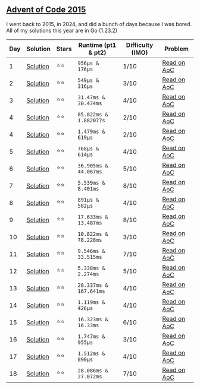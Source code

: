 ## [Advent of Code 2015](https://adventofcode.com/2015)

I went back to 2015, in 2024, and did a bunch of days because I was bored.
All of my solutions this year are in Go (1.23.2)

| Day | Solution                         | Stars  | Runtime (pt1 & pt2)    | Difficulty (IMO) | Problem                                             |
| --- | -------------------------------- | ------ | ---------------------- | ---------------- | --------------------------------------------------- |
| 1   | [Solution](/2015/day-1/main.go)  | ⭐️⭐️ | `956µs & 176µs`        | 1/10             | [Read on AoC](https://adventofcode.com/2015/day/1)  |
| 2   | [Solution](/2015/day-2/main.go)  | ⭐️⭐️ | `549µs & 316µs`        | 3/10             | [Read on AoC](https://adventofcode.com/2015/day/2)  |
| 3   | [Solution](/2015/day-3/main.go)  | ⭐️⭐️ | `31.47ms & 30.474ms`   | 4/10             | [Read on AoC](https://adventofcode.com/2015/day/3)  |
| 4   | [Solution](/2015/day-4/main.go)  | ⭐️⭐️ | `85.822ms & 1.882077s` | 2/10             | [Read on AoC](https://adventofcode.com/2015/day/4)  |
| 4   | [Solution](/2015/day-4/main.go)  | ⭐️⭐️ | `1.479ms & 619µs`      | 2/10             | [Read on AoC](https://adventofcode.com/2015/day/4)  |
| 5   | [Solution](/2015/day-5/main.go)  | ⭐️⭐️ | `768µs & 614µs`        | 4/10             | [Read on AoC](https://adventofcode.com/2015/day/5)  |
| 6   | [Solution](/2015/day-6/main.go)  | ⭐️⭐️ | `36.905ms & 44.067ms`  | 5/10             | [Read on AoC](https://adventofcode.com/2015/day/6)  |
| 7   | [Solution](/2015/day-7/main.go)  | ⭐️⭐️ | `5.539ms & 8.401ms`    | 8/10             | [Read on AoC](https://adventofcode.com/2015/day/7)  |
| 8   | [Solution](/2015/day-8/main.go)  | ⭐️⭐️ | `891µs & 582µs`        | 4/10             | [Read on AoC](https://adventofcode.com/2015/day/8)  |
| 9   | [Solution](/2015/day-9/main.go)  | ⭐️⭐️ | `17.633ms & 13.487ms`  | 8/10             | [Read on AoC](https://adventofcode.com/2015/day/9)  |
| 10  | [Solution](/2015/day-10/main.go) | ⭐️⭐️ | `10.822ms & 78.228ms`  | 3/10             | [Read on AoC](https://adventofcode.com/2015/day/10) |
| 11  | [Solution](/2015/day-11/main.go) | ⭐️⭐️ | `9.546ms & 33.515ms`   | 7/10             | [Read on AoC](https://adventofcode.com/2015/day/11) |
| 12  | [Solution](/2015/day-12/main.go) | ⭐️⭐️ | `5.338ms & 2.274ms`    | 5/10             | [Read on AoC](https://adventofcode.com/2015/day/12) |
| 13  | [Solution](/2015/day-13/main.go) | ⭐️⭐️ | `28.337ms & 167.641ms` | 4/10             | [Read on AoC](https://adventofcode.com/2015/day/13) |
| 14  | [Solution](/2015/day-14/main.go) | ⭐️⭐️ | `1.119ms & 426µs`      | 4/10             | [Read on AoC](https://adventofcode.com/2015/day/14) |
| 15  | [Solution](/2015/day-15/main.go) | ⭐️⭐️ | `16.323ms & 16.33ms`   | 6/10             | [Read on AoC](https://adventofcode.com/2015/day/15) |
| 16  | [Solution](/2015/day-16/main.go) | ⭐️⭐️ | `1.747ms & 955µs`      | 3/10             | [Read on AoC](https://adventofcode.com/2015/day/16) |
| 17  | [Solution](/2015/day-17/main.go) | ⭐️⭐️ | `1.512ms & 890µs`      | 4/10             | [Read on AoC](https://adventofcode.com/2015/day/17) |
| 18  | [Solution](/2015/day-18/main.go) | ⭐️⭐️ | `28.086ms & 27.072ms`  | 7/10             | [Read on AoC](https://adventofcode.com/2015/day/18) |
